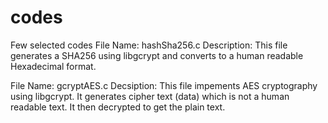 # codes
Few selected codes
File Name: hashSha256.c
Description:
  This file generates a SHA256 using libgcrypt and converts to a human readable Hexadecimal format. 

File Name: gcryptAES.c
Decsiption:
  This file impements AES cryptography using libgcrypt. It generates cipher text (data) which is not a human readable text. It then decrypted to get the plain text. 
